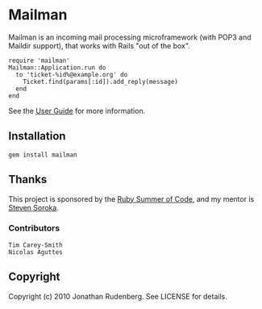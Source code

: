 # Mailman

Mailman is an incoming mail processing microframework (with POP3 and Maildir
support), that works with Rails "out of the box".

    require 'mailman'
    Mailman::Application.run do
      to 'ticket-%id%@example.org' do 
        Ticket.find(params[:id]).add_reply(message)
      end
    end

See the [User Guide](http://rubydoc.info/github/titanous/mailman/master/file/USER_GUIDE.md) for more information.

## Installation

    gem install mailman

## Thanks

This project is sponsored by the [Ruby Summer of Code](http://rubysoc.org),
and my mentor is [Steven Soroka](http://github.com/ssoroka).

### Contributors

    Tim Carey-Smith
    Nicolas Aguttes

## Copyright

Copyright (c) 2010 Jonathan Rudenberg. See LICENSE for details.
